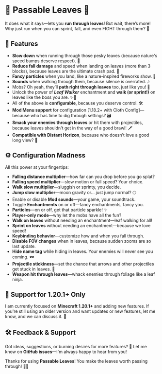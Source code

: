 # 🌿 Passable Leaves 🌿
It does what it says—lets you **run through leaves**! But wait, there’s more! Why just run when you can sprint, fall, and even FIGHT through them? 🍃

## 🚀 Features
- **Slow down** when running through those pesky leaves (because nature's speed bumps deserve respect). 🐢
- **Reduce fall damage** and speed when landing on leaves (more than 3 blocks), because leaves are the ultimate crash pad. 🍂
- **Fancy particles** when you land, like a nature-inspired fireworks show. 🎇
- **Sounds** when walking through them, because silence is overrated. 🎶
- Mobs? Oh yeah, they’ll **path right through leaves** too, just like you! 🐾
- Unlock the power of _**Leaf Walker**_ enchantment and **walk (or sprint!)** on leaves like the boss you are. ✨👣
- All of the above is **configurable**, because you deserve control. 🛠️
- **Mod Menu support** for configuration [1.18.2+ with Cloth Config]—because who has time to dig through settings? 🗃️
- **Smack your enemies through leaves** or hit them with projectiles, because leaves shouldn't get in the way of a good brawl! 🗡️
- **Compatible with Distant Horizon**, because who doesn’t love a good long view? 🌄

## ⚙️ Configuration Madness
All this power at your fingertips:
- **Falling distance multiplier**—how far can you drop before you go splat?
- **Falling speed multiplier**—slow motion or full speed? Your choice.
- **Walk slow multiplier**—sluggish or sprinty, you decide.
- **Jump slow multiplier**—moon gravity or... just jump normal? 🌕
- Enable or disable **Mod sounds**—your game, your soundtrack.
- Toggle **Enchantments** on or off—fancy enchantments, fancy you.
- **Particles**—on or off, get that particle sparkle! ✨
- **Player-only mode**—why let the mobs have all the fun?
- **Walk on leaves** without needing an enchantment—leaf walking for all!
- **Sprint on leaves** without needing an enchantment—because we love speed!
- **Keybinding behavior**—customize how and when you fall through.
- **Disable FOV changes** when in leaves, because sudden zooms are so last update.
- **Hide name tag** while hiding in leaves. Your enemies will never see you coming. 🕶️
- **Projectile stickiness**—set the chance that arrows and other projectiles get stuck in leaves. 🎯
- **Weapon hit through leaves**—whack enemies through foliage like a leaf ninja.

## 🌟 Support for 1.20.1+ Only
I am currently focused on **Minecraft 1.20.1+** and adding new features. If you're still using an older version and want updates or new features, let me know, and we can discuss it. 🌱

## 🛠️ Feedback & Support
Got ideas, suggestions, or burning desires for more features? 🌟 Let me know on **GitHub issues**—I'm always happy to hear from you!

Thanks for using **Passable Leaves**! You make the leaves worth passing through! 🍃😁